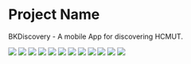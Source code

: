 

# Project Name

BKDiscovery - A mobile App for discovering HCMUT.</br>

<img src = "https://github.com/tien0709/MobileApp/blob/main/assets/1.jpg">
<img src = "https://github.com/tien0709/MobileApp/blob/main/assets/2.jpg">
<img src = "https://github.com/tien0709/MobileApp/blob/main/assets/3.jpg">
<img src = "https://github.com/tien0709/MobileApp/blob/main/assets/4.jpg">
<img src = "https://github.com/tien0709/MobileApp/blob/main/assets/5.jpg">
<img src = "https://github.com/tien0709/MobileApp/blob/main/assets/6.jpg">
<img src = "https://github.com/tien0709/MobileApp/blob/main/assets/7.jpg">
<img src = "https://github.com/tien0709/MobileApp/blob/main/assets/8.jpg">
<img src = "https://github.com/tien0709/MobileApp/blob/main/assets/9.jpg">
<img src = "https://github.com/tien0709/MobileApp/blob/main/assets/10.jpg">
<img src = "https://github.com/tien0709/MobileApp/blob/main/assets/11.jpg">
<img src = "https://github.com/tien0709/MobileApp/blob/main/assets/12.jpg">
